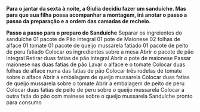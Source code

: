 **Para o jantar da sexta à noite, a Giulia decidiu fazer um sanduíche. Mas para que sua filha possa acompanhar a montagem, irá anotar o passo a passo da preparação e a ordem das camadas de recheio.**

**Passo a passo para o preparo do Sanduíche**
Separar os ingreientes do sanduíche
01 pacote de Pão integral
01 pote de Maionese
02 folhas de alface
01 tomate
01 pacote de queijo mussarela fatiado
01 pacote de peito de peru fatiado
Colocar os ingredientes sobre a mesa
Abrir o pacote de pão integral
Retirar duas fatias de pão integral
Abrir o pote de maionese
Passar maionese nas duas fatias de pão
Lavar o alface e o tomate
Colocar duas folhas de alface numa das fatias de pão
Colocar três rodelas de tomate sobre o alface
Abrir a embalagem de queijo mussarela
Colocar duas fatias de queijo mussarela sobre o tomate
Abrir a embalagem de peito de peru 
Colocar duas fatias de peito de peru sobre o queijo mussarela
Colocar a outra fatia do pão com mainese sobre o queijo mussarela
Sanduíche pronto para consumo